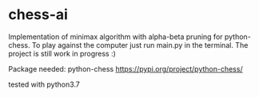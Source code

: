 # chess-ai

Implementation of minimax algorithm with alpha-beta pruning for python-chess. To play against the computer just run main.py in the terminal. The project is still work in progress :)

Package needed: python-chess
https://pypi.org/project/python-chess/

tested with python3.7
